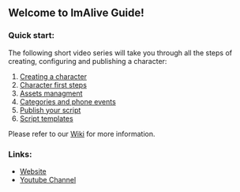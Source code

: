 ## Welcome to ImAlive Guide!

### Quick start:
The following short video series will take you through all the steps of creating, configuring and publishing a character:
1. [Creating a character](https://youtu.be/bzD_JyIDuSI)
2. [Character first steps](https://youtu.be/D_eWhkB2ITw)
3. [Assets managment](https://youtu.be/UJ3AGZs-1-Y)
4. [Categories and phone events](https://youtu.be/SByJnkZn4gI)
5. [Publish your script](https://youtu.be/kP7jiLqkhh0)
6. [Script templates](https://youtu.be/1quXswoq6OM)

Please refer to our [Wiki](https://github.com/hay12396/ImAliveGuide/wiki) for more information.

### Links:
* [Website](http://www.google.com)
* [Youtube Channel](https://www.youtube.com)
